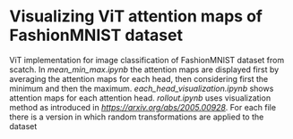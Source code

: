 # Visualizing ViT attention maps of FashionMNIST dataset

ViT implementation for image classification of FashionMNIST dataset from scatch.
In _mean_min_max.ipynb_ the attention maps are displayed first by averaging the attention maps for each head, then considering first the minimum and then the maximum. _each_head_visualization.ipynb_ shows attention maps for each attention head. _rollout.ipynb_ uses visualization method as introduced in _https://arxiv.org/abs/2005.00928_. For each file there is a version in which random transformations are applied to the dataset

